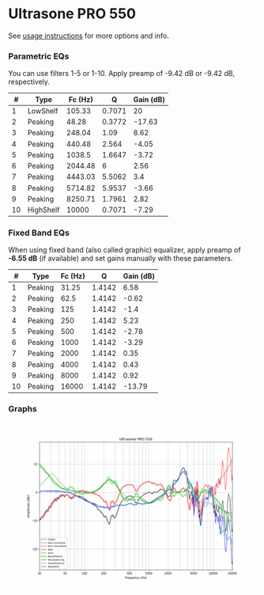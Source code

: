 # Ultrasone PRO 550
See [usage instructions](https://github.com/jaakkopasanen/AutoEq#usage) for more options and info.

### Parametric EQs
You can use filters 1-5 or 1-10. Apply preamp of -9.42 dB or -9.42 dB, respectively.

|   # | Type      |   Fc (Hz) |      Q |   Gain (dB) |
|-----|-----------|-----------|--------|-------------|
|   1 | LowShelf  |    105.33 | 0.7071 |       20    |
|   2 | Peaking   |     48.28 | 0.3772 |      -17.63 |
|   3 | Peaking   |    248.04 | 1.09   |        8.62 |
|   4 | Peaking   |    440.48 | 2.564  |       -4.05 |
|   5 | Peaking   |   1038.5  | 1.6647 |       -3.72 |
|   6 | Peaking   |   2044.48 | 6      |        2.56 |
|   7 | Peaking   |   4443.03 | 5.5062 |        3.4  |
|   8 | Peaking   |   5714.82 | 5.9537 |       -3.66 |
|   9 | Peaking   |   8250.71 | 1.7961 |        2.82 |
|  10 | HighShelf |  10000    | 0.7071 |       -7.29 |

### Fixed Band EQs
When using fixed band (also called graphic) equalizer, apply preamp of **-6.55 dB** (if available) and set gains manually with these parameters.

|   # | Type    |   Fc (Hz) |      Q |   Gain (dB) |
|-----|---------|-----------|--------|-------------|
|   1 | Peaking |     31.25 | 1.4142 |        6.58 |
|   2 | Peaking |     62.5  | 1.4142 |       -0.62 |
|   3 | Peaking |    125    | 1.4142 |       -1.4  |
|   4 | Peaking |    250    | 1.4142 |        5.23 |
|   5 | Peaking |    500    | 1.4142 |       -2.78 |
|   6 | Peaking |   1000    | 1.4142 |       -3.29 |
|   7 | Peaking |   2000    | 1.4142 |        0.35 |
|   8 | Peaking |   4000    | 1.4142 |        0.43 |
|   9 | Peaking |   8000    | 1.4142 |        0.92 |
|  10 | Peaking |  16000    | 1.4142 |      -13.79 |

### Graphs
![](./Ultrasone%20PRO%20550.png)
